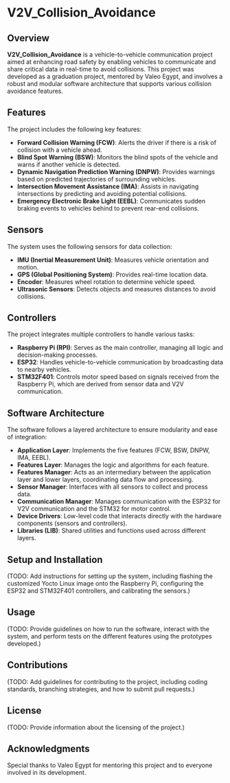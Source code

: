 # V2V_Collision_Avoidance

## Overview
**V2V_Collision_Avoidance** is a vehicle-to-vehicle communication project aimed at enhancing road safety by enabling vehicles to communicate and share critical data in real-time to avoid collisions. This project was developed as a graduation project, mentored by Valeo Egypt, and involves a robust and modular software architecture that supports various collision avoidance features.

## Features
The project includes the following key features:

- **Forward Collision Warning (FCW)**: Alerts the driver if there is a risk of collision with a vehicle ahead.
- **Blind Spot Warning (BSW)**: Monitors the blind spots of the vehicle and warns if another vehicle is detected.
- **Dynamic Navigation Prediction Warning (DNPW)**: Provides warnings based on predicted trajectories of surrounding vehicles.
- **Intersection Movement Assistance (IMA)**: Assists in navigating intersections by predicting and avoiding potential collisions.
- **Emergency Electronic Brake Light (EEBL)**: Communicates sudden braking events to vehicles behind to prevent rear-end collisions.

## Sensors
The system uses the following sensors for data collection:

- **IMU (Inertial Measurement Unit)**: Measures vehicle orientation and motion.
- **GPS (Global Positioning System)**: Provides real-time location data.
- **Encoder**: Measures wheel rotation to determine vehicle speed.
- **Ultrasonic Sensors**: Detects objects and measures distances to avoid collisions.

## Controllers
The project integrates multiple controllers to handle various tasks:

- **Raspberry Pi (RPI)**: Serves as the main controller, managing all logic and decision-making processes.
- **ESP32**: Handles vehicle-to-vehicle communication by broadcasting data to nearby vehicles.
- **STM32F401**: Controls motor speed based on signals received from the Raspberry Pi, which are derived from sensor data and V2V communication.

## Software Architecture
The software follows a layered architecture to ensure modularity and ease of integration:

- **Application Layer**: Implements the five features (FCW, BSW, DNPW, IMA, EEBL).
- **Features Layer**: Manages the logic and algorithms for each feature.
- **Features Manager**: Acts as an intermediary between the application layer and lower layers, coordinating data flow and processing.
- **Sensor Manager**: Interfaces with all sensors to collect and process data.
- **Communication Manager**: Manages communication with the ESP32 for V2V communication and the STM32 for motor control.
- **Device Drivers**: Low-level code that interacts directly with the hardware components (sensors and controllers).
- **Libraries (LIB)**: Shared utilities and functions used across different layers.

## Setup and Installation
(TODO: Add instructions for setting up the system, including flashing the customized Yocto Linux image onto the Raspberry Pi, configuring the ESP32 and STM32F401 controllers, and calibrating the sensors.)

## Usage
(TODO: Provide guidelines on how to run the software, interact with the system, and perform tests on the different features using the prototypes developed.)

## Contributions
(TODO: Add guidelines for contributing to the project, including coding standards, branching strategies, and how to submit pull requests.)

## License
(TODO: Provide information about the licensing of the project.)

## Acknowledgments
Special thanks to Valeo Egypt for mentoring this project and to everyone involved in its development.

